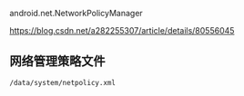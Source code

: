 android.net.NetworkPolicyManager



https://blog.csdn.net/a282255307/article/details/80556045

## 网络管理策略文件

```
/data/system/netpolicy.xml
```

